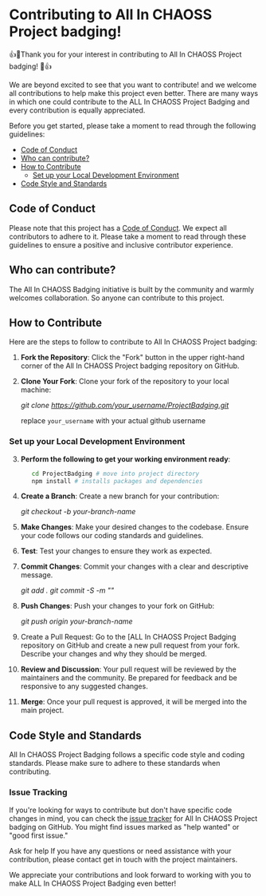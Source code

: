 # Contributing to All In CHAOSS Project badging!

👍🎉Thank you for your interest in contributing to All In CHAOSS Project badging!  🎉👍

We are beyond excited to see that you want to contribute! and we welcome all contributions to help make this project even better. 
There are many ways in which one could contribute to the ALL In CHAOSS Project Badging and every contribution is equally appreciated.

Before you get started, please take a moment to read through the following guidelines:
- [Code of Conduct](#code-of-conduct)
- [Who can contribute?](#who-can-contribute?)
- [How to Contribute](#how-to-contribute)
  - [Set up your Local Development Environment](#set-up-your-local-development-environment)
- [Code Style and Standards](#code-style-and-standards)

## Code of Conduct

Please note that this project has a [Code of Conduct](https://github.com/chaoss/.github/blob/main/CODE_OF_CONDUCT.md). We expect all contributors to adhere to it. Please take a moment to read through these guidelines to ensure a positive and inclusive contributor experience.

## Who can contribute?
The All In CHAOSS Badging initiative is built by the community and warmly welcomes collaboration. So anyone can contribute to this project.

## How to Contribute

Here are the steps to follow to contribute to All In CHAOSS Project badging:

1. **Fork the Repository**: Click the "Fork" button in the upper right-hand corner of the All In CHAOSS Project badging repository on GitHub.

2. **Clone Your Fork**: Clone your fork of the repository to your local machine:
  
   *git clone https://github.com/your_username/ProjectBadging.git*

   replace `your_username` with your actual github username

### Set up your Local Development Environment

3. **Perform the following to get your working environment ready**: 

      ```bash
         cd ProjectBadging # move into project directory
         npm install # installs packages and dependencies
      ```

4. **Create a Branch**: Create a new branch for your contribution:

   *git checkout -b your-branch-name*

5. **Make Changes**: Make your desired changes to the codebase. Ensure your code follows our coding standards and guidelines.

6. **Test**: Test your changes to ensure they work as expected.

7. **Commit Changes**: Commit your changes with a clear and descriptive message.

   *git add .
    git commit -S -m "<Brief description of your changes>"*

8. **Push Changes**: Push your changes to your fork on GitHub:

   *git push origin your-branch-name*

9. Create a Pull Request: Go to the [ALL In CHAOSS Project Badging repository on GitHub and create a new pull request from your fork. Describe your changes and why they should be merged.

10. **Review and Discussion**: Your pull request will be reviewed by the maintainers and the community. Be prepared for feedback and be responsive to any suggested changes.


11. **Merge**: Once your pull request is approved, it will be merged into the main project.


## Code Style and Standards
All In CHAOSS Project Badging follows a specific code style and coding standards. Please make sure to adhere to these standards when contributing.

### Issue Tracking
If you're looking for ways to contribute but don't have specific code changes in mind, you can check the [issue tracker](https://github.com/AllInOpenSource/ProjectBadging/issues) for All In CHAOSS Project badging on GitHub. You might find issues marked as "help wanted" or "good first issue."

Ask for help
If you have any questions or need assistance with your contribution, please contact get in touch with the project maintainers.

We appreciate your contributions and look forward to working with you to make ALL In CHAOSS Project Badging even better!
